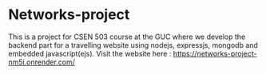 # Networks-project
This is a project for CSEN 503 course at the GUC where we develop the backend part for a travelling website using nodejs, expressjs, mongodb and embedded javascript(ejs).
Visit the website here : https://networks-project-nm5i.onrender.com/

